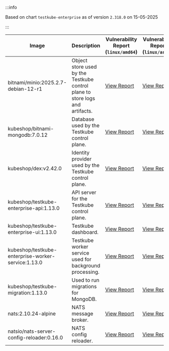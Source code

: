 :::info

Based on chart `testkube-enterprise` as of version `2.318.0` on 15-05-2025

:::

| Image | Description | Vulnerability Report (`linux/amd64`) | Vulnerability Report (`linux/arm64`) | Docker Image |
|-------|-------------|----------------------------------------|----------------------------------------|--------------|
| bitnami/minio:2025.2.7-debian-12-r1 | Object store used by the Testkube control plane to store logs and artifacts. | [View Report](./minio-2025.2.7-debian-12-r1_linux_amd64.md) | [View Report](./minio-2025.2.7-debian-12-r1_linux_arm64.md) | [View Image](https://hub.docker.com/layers/bitnami/minio/2025.2.7-debian-12-r1/images/sha256-6200cedfbe0d340913f74f16f93dcd203ec89702c7f120abf45b4bbbea3689cf?context=explore) |
| kubeshop/bitnami-mongodb:7.0.12 | Database used by the Testkube control plane. | [View Report](./bitnami-mongodb-7.0.12_linux_amd64.md) | [View Report](./bitnami-mongodb-7.0.12_linux_arm64.md) | [View Image](https://hub.docker.com/layers/kubeshop/bitnami-mongodb/7.0.12/images/sha256-43aa0e5c2e3eff47a9d82ab89e3d0bdde515b9b64628d328a18342e1facba8aa?context=explore) |
| kubeshop/dex:v2.42.0 | Identity provider used by the Testkube control plane. | [View Report](./dex-v2.42.0_linux_amd64.md) | [View Report](./dex-v2.42.0_linux_arm64.md) | [View Image](https://hub.docker.com/layers/kubeshop/dex/v2.42.0/images/sha256-10dc393947e2d04dd8c0972ccf405e6f47aba0b694af059c94aa9d249d69ae1b?context=explore) |
| kubeshop/testkube-enterprise-api:1.13.0 | API server for the Testkube control plane. | [View Report](./testkube-enterprise-api-1.13.0_linux_amd64.md) | [View Report](./testkube-enterprise-api-1.13.0_linux_arm64.md) | [View Image](https://hub.docker.com/layers/kubeshop/testkube-enterprise-api/1.13.0/images/sha256-9820b7f4b48956f5bb23776d6c913ff65c2fa2f5ee1a538d0483fc345ab2841e?context=explore) |
| kubeshop/testkube-enterprise-ui:1.13.0 | Testkube dashboard. | [View Report](./testkube-enterprise-ui-1.13.0_linux_amd64.md) | [View Report](./testkube-enterprise-ui-1.13.0_linux_arm64.md) | [View Image](https://hub.docker.com/layers/kubeshop/testkube-enterprise-ui/1.13.0/images/sha256-1b90640277c7ddde8db3e8db3279ac50607d92da1649ea2307bf8bbd4d36d20f?context=explore) |
| kubeshop/testkube-enterprise-worker-service:1.13.0 | Testkube worker service used for background processing. | [View Report](./testkube-enterprise-worker-service-1.13.0_linux_amd64.md) | [View Report](./testkube-enterprise-worker-service-1.13.0_linux_arm64.md) | [View Image](https://hub.docker.com/layers/kubeshop/testkube-enterprise-worker-service/1.13.0/images/sha256-0081173f87e79795409933a00b51014476573e31531bbbdea56e1c3d2e7564bb?context=explore) |
| kubeshop/testkube-migration:1.13.0 | Used to run migrations for MongoDB. | [View Report](./testkube-migration-1.13.0_linux_amd64.md) | [View Report](./testkube-migration-1.13.0_linux_arm64.md) | [View Image](https://hub.docker.com/layers/kubeshop/testkube-migration/1.13.0/images/sha256-b2e60f8900936982c0844d42b1aa5fc8a4481358534f348bb5042097595c4995?context=explore) |
| nats:2.10.24-alpine | NATS message broker. | [View Report](./nats-2.10.24-alpine_linux_amd64.md) | [View Report](./nats-2.10.24-alpine_linux_arm64.md) | [View Image](https://hub.docker.com/layers/library/nats/2.10.24-alpine/images/sha256-d13ec5ce79a02e1be937820dd36db611e25bd0c08cd9947fa9a5d52a56bf91fc?context=explore) |
| natsio/nats-server-config-reloader:0.16.0 | NATS config reloader. | [View Report](./nats-server-config-reloader-0.16.0_linux_amd64.md) | [View Report](./nats-server-config-reloader-0.16.0_linux_arm64.md) | [View Image](https://hub.docker.com/layers/natsio/nats-server-config-reloader/0.16.0/images/sha256-6e1f185d0f39fdf6032872bd20f1ce134d4e18c923d55f7cf93d40afcf6a8ffe?context=explore) |
